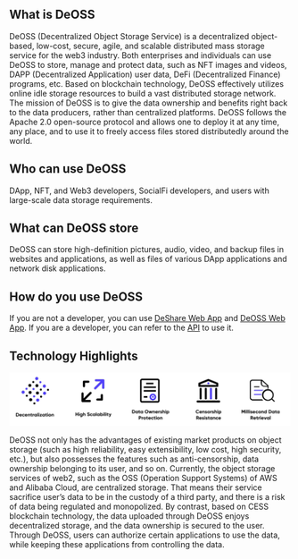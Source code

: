 ## What is DeOSS
DeOSS (Decentralized Object Storage Service) is a decentralized object-based, low-cost, secure, agile, and scalable distributed mass storage service for the web3 industry. 
Both enterprises and individuals can use DeOSS to store, manage and protect data, such as NFT images and videos, DAPP (Decentralized Application) user data,  DeFi (Decentralized Finance) programs, etc. Based on blockchain technology, DeOSS effectively utilizes online idle storage resources to build a vast distributed storage network. 
The mission of DeOSS is to give the data ownership and benefits right back to the data producers, rather than centralized platforms. 
DeOSS follows the Apache 2.0 open-source protocol and allows one to deploy it at any time, any place, and to use it to freely access files stored distributedly around the world.

## Who can use DeOSS
DApp, NFT, and Web3 developers, SocialFi developers, and users with large-scale data storage requirements.

## What can DeOSS store
DeOSS can store high-definition pictures, audio, video, and backup files in websites and applications, as well as files of various DApp applications and network disk applications.

## How do you use DeOSS
If you are not a developer, you can use [DeShare Web App](https://cess.network/deshare.html) and [DeOSS Web App](https://cess.network/deoss.html). If you are a developer, you can refer to the [API](api-description/api_description.md) to use it.

## Technology Highlights
![technology_highlights.jpg](picture/technology_highlights.jpg)

DeOSS not only has the advantages of existing market products on object storage (such as high reliability, easy extensibility, low cost, high security, etc.), but also possesses the features such as anti-censorship, data ownership belonging to its user, and so on. Currently, the object storage services of web2, such as the OSS (Operation Support Systems) of AWS and Alibaba Cloud, are centralized storage. That means their service sacrifice user’s data to be in the custody of a third party, and there is a risk of data being regulated and monopolized. By contrast, based on CESS blockchain technology, the data uploaded through DeOSS enjoys decentralized storage, and the data ownership is secured to the user. Through DeOSS, users can authorize certain applications to use the data, while keeping these applications from controlling the data.
